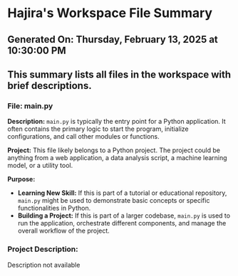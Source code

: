 # Hajira's Workspace File Summary
## Generated On: Thursday, February 13, 2025 at 10:30:00 PM
This summary lists all files in the workspace with brief descriptions.
---
### File: main.py

**Description:**
`main.py` is typically the entry point for a Python application. It often contains the primary logic to start the program, initialize configurations, and call other modules or functions.

**Project:**
This file likely belongs to a Python project. The project could be anything from a web application, a data analysis script, a machine learning model, or a utility tool.

**Purpose:**
- **Learning New Skill:** If this is part of a tutorial or educational repository, `main.py` might be used to demonstrate basic concepts or specific functionalities in Python.
- **Building a Project:** If this is part of a larger codebase, `main.py` is used to run the application, orchestrate different components, and manage the overall workflow of the project. 
### Project Description:
 Description not available
